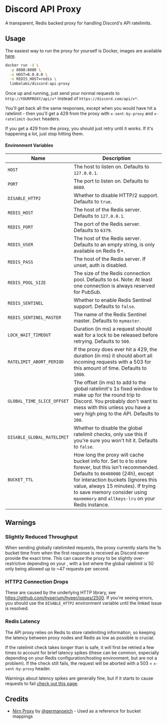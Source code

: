 # Discord API Proxy
A transparent, Redis backed proxy for handling Discord's API ratelimits.

## Usage

The easiest way to run the proxy for yourself is Docker, images are available [here](https://hub.docker.com/r/limbolabs/discord-api-proxy).

```bash
docker run -d \
  -p 8080:8080 \
  -e HOST=0.0.0.0 \
  -e REDIS_HOST=redis \
  limbolabs/discord-api-proxy
```

Once up and running, just send your normal requests to `http://YOURPROXY/api/v*` instead of `https://discord.com/api/v*`.

You'll get back all the same responses, except when you would have hit a ratelimit - then you'll get a 429 from the proxy with `x-sent-by-proxy` and `x-ratelimit-bucket` headers.

If you get a 429 from the proxy, you should just retry until it works. If it's happening a lot, just stop hitting them.

#### Environment Variables
| Name                       | Description                                                                                                                                                                                                                                                                                                 |
| -------------------------- | ----------------------------------------------------------------------------------------------------------------------------------------------------------------------------------------------------------------------------------------------------------------------------------------------------------- |
| `HOST`                     | The host to listen on. Defaults to `127.0.0.1`.                                                                                                                                                                                                                                                             |
| `PORT`                     | The port to listen on. Defaults to `8080`.                                                                                                                                                                                                                                                                  |
| `DISABLE_HTTP2`            | Whether to disable HTTP/2 support. Defaults to `true`.                                                                                                                                                                                                                                                      |
| `REDIS_HOST`               | The host of the Redis server. Defaults to `127.0.0.1`.                                                                                                                                                                                                                                                      |
| `REDIS_PORT`               | The port of the Redis server. Defaults to `6379`.                                                                                                                                                                                                                                                           |
| `REDIS_USER`               | The host of the Redis server. Defaults to an empty string, is only available on Redis 6+.                                                                                                                                                                                                                   |
| `REDIS_PASS`               | The host of the Redis server. If unset, auth is disabled.                                                                                                                                                                                                                                                   |
| `REDIS_POOL_SIZE`          | The size of the Redis connection pool. Defaults to `64`. Note: At least one connection is always reserved for PubSub.                                                                                                                                                                                       |
| `REDIS_SENTINEL`           | Whether to enable Redis Sentinel support. Defaults to `false`.                                                                                                                                                                                                                                              |
| `REDIS_SENTINEL_MASTER`    | The name of the Redis Sentinel master. Defaults to `mymaster`.                                                                                                                                                                                                                                              |
| `LOCK_WAIT_TIMEOUT`        | Duration (in ms) a request should wait for a lock to be released before retrying. Defaults to `500`.                                                                                                                                                                                                        |
| `RATELIMIT_ABORT_PERIOD`   | If the proxy does ever hit a 429, the duration (in ms) it should abort all incoming requests with a 503 for this amount of time. Defaults to `1000`.                                                                                                                                                        |
| `GLOBAL_TIME_SLICE_OFFSET` | The offset (in ms) to add to the global ratelimit's 1s fixed window to make up for the round trip to Discord. You probably don't want to mess with this unless you have a very high ping to the API. Defaults to `200`.                                                                                     |
| `DISABLE_GLOBAL_RATELIMIT` | Whether to disable the global ratelimit checks, only use this if you're sure you won't hit it. Defaults to `false`.                                                                                                                                                                                         |
| `BUCKET_TTL`               | How long the proxy will cache bucket info for. Set to `0` to store forever, but this isn't recommended. Defaults to `86400000` (24h), except for interaction buckets (Ignores this value, always 15 minutes). If trying to save memory consider using `maxmemory` and `allkeys-lru` on your Redis instance. |

## Warnings

### Slightly Reduced Throughput
When sending globally ratelimited requests, the proxy currently starts the 1s bucket time from when the first response is received as Discord never provide the exact time. This can cause the proxy to be slightly over-restrictive depending on your , with a bot where the global ratelimit is 50 only being allowed up to ~47 requests per second.

### HTTP2 Connection Drops
These are caused by the underlying HTTP library, see https://github.com/hyperium/hyper/issues/2500. If you're seeing errors, you should use the `DISABLE_HTTP2` environment variable until the linked issue is resolved.

### Redis Latency
The API proxy relies on Redis to store ratelimiting information, so keeping the latency between proxy nodes and Redis as low as possible is crucial.

If the ratelimit check takes longer than is safe, it will first be retried a few times to account for brief latency spikes (these can be common, especially depending on your Redis configuration/hosting environment, but are not a problem).
If the check still fails, the request will be aborted with a 503 + `x-sent-by-proxy` header.

Warnings about latency spikes are generally fine, but if it starts to cause requests to fail [check out this page](https://redis.io/docs/management/optimization/latency/).

## Credits
  - [Nirn Proxy](https://github.com/germanoeich/nirn-proxy) by [@germanoeich](https://github.com/germanoeich) - Used as a reference for bucket mappings
  
